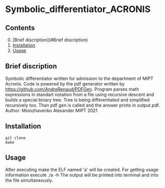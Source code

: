 # Symbolic_differentiator_ACRONIS
## Contents
0. [Brief discription](#Brief discription)
1. [Installation](#Installation)
2. [Usage](#Usage)
## Brief discription
Symbolic differentiator written for admission to the department of MIPT Acronis. Code is powered by the pdf generator written by https://github.com/AndreRenaud/PDFGen. Program parses math expressions in standart notation from a file using recursive descent and builds a special binary tree. Tree is being differentiated and simplified recursively too. Than pdf gen is called and the answer prints in output.pdf. Author: Molozhavenko Alexander MIPT 2021
## Installation
    git clone
    make
## Usage
After executing make the ELF named 'a' will be created. For getting usage information execute 
    ./a -h
The output will be printed into terminal and into the file simultaneously.
